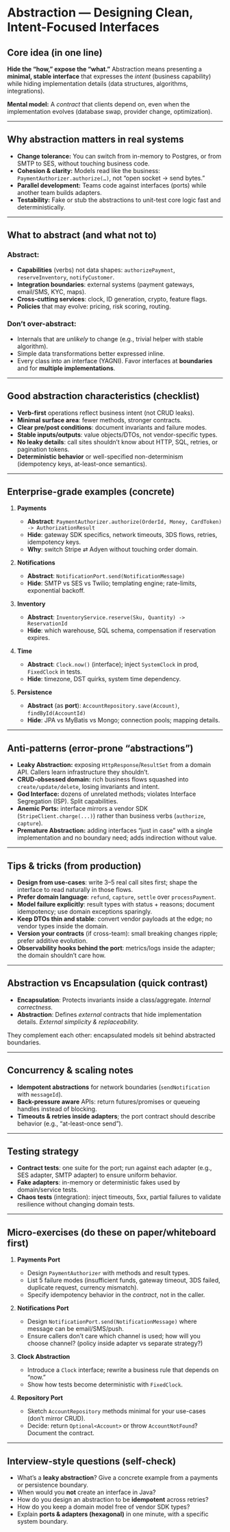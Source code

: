 # Abstraction — Designing Clean, Intent-Focused Interfaces

## Core idea (in one line)

**Hide the “how,” expose the “what.”** Abstraction means presenting a **minimal, stable interface** that expresses the *intent* (business capability) while hiding implementation details (data structures, algorithms, integrations).

**Mental model:** A *contract* that clients depend on, even when the implementation evolves (database swap, provider change, optimization).

---

## Why abstraction matters in real systems

* **Change tolerance:** You can switch from in-memory to Postgres, or from SMTP to SES, without touching business code.
* **Cohesion & clarity:** Models read like the business: `PaymentAuthorizer.authorize(…)`, not “open socket → send bytes.”
* **Parallel development:** Teams code against interfaces (ports) while another team builds adapters.
* **Testability:** Fake or stub the abstractions to unit-test core logic fast and deterministically.

---

## What to abstract (and what not to)

### Abstract:

* **Capabilities** (verbs) not data shapes: `authorizePayment`, `reserveInventory`, `notifyCustomer`.
* **Integration boundaries**: external systems (payment gateways, email/SMS, KYC, maps).
* **Cross-cutting services**: clock, ID generation, crypto, feature flags.
* **Policies** that may evolve: pricing, risk scoring, routing.

### Don’t over-abstract:

* Internals that are *unlikely* to change (e.g., trivial helper with stable algorithm).
* Simple data transformations better expressed inline.
* Every class into an interface (YAGNI). Favor interfaces at **boundaries** and for **multiple implementations**.

---

## Good abstraction characteristics (checklist)

* **Verb-first** operations reflect business intent (not CRUD leaks).
* **Minimal surface area**: fewer methods, stronger contracts.
* **Clear pre/post conditions**: document invariants and failure modes.
* **Stable inputs/outputs**: value objects/DTOs, not vendor-specific types.
* **No leaky details**: call sites shouldn’t know about HTTP, SQL, retries, or pagination tokens.
* **Deterministic behavior** or well-specified non-determinism (idempotency keys, at-least-once semantics).

---

## Enterprise-grade examples (concrete)

1. **Payments**

    * **Abstract**: `PaymentAuthorizer.authorize(OrderId, Money, CardToken) -> AuthorizationResult`
    * **Hide**: gateway SDK specifics, network timeouts, 3DS flows, retries, idempotency keys.
    * **Why**: switch Stripe ⇄ Adyen without touching order domain.

2. **Notifications**

    * **Abstract**: `NotificationPort.send(NotificationMessage)`
    * **Hide**: SMTP vs SES vs Twilio; templating engine; rate-limits, exponential backoff.

3. **Inventory**

    * **Abstract**: `InventoryService.reserve(Sku, Quantity) -> ReservationId`
    * **Hide**: which warehouse, SQL schema, compensation if reservation expires.

4. **Time**

    * **Abstract**: `Clock.now()` (interface); inject `SystemClock` in prod, `FixedClock` in tests.
    * **Hide**: timezone, DST quirks, system time dependency.

5. **Persistence**

    * **Abstract** (as **port**): `AccountRepository.save(Account)`, `findById(AccountId)`
    * **Hide**: JPA vs MyBatis vs Mongo; connection pools; mapping details.

---

## Anti-patterns (error-prone “abstractions”)

* **Leaky Abstraction:** exposing `HttpResponse`/`ResultSet` from a domain API. Callers learn infrastructure they shouldn’t.
* **CRUD-obsessed domain:** rich business flows squashed into `create/update/delete`, losing invariants and intent.
* **God Interface:** dozens of unrelated methods; violates Interface Segregation (ISP). Split capabilities.
* **Anemic Ports:** interface mirrors a vendor SDK (`StripeClient.charge(...)`) rather than business verbs (`authorize`, `capture`).
* **Premature Abstraction:** adding interfaces “just in case” with a single implementation and no boundary need; adds indirection without value.

---

## Tips & tricks (from production)

* **Design from use-cases**: write 3–5 real call sites first; shape the interface to read naturally in those flows.
* **Prefer domain language**: `refund`, `capture`, `settle` over `processPayment`.
* **Model failure explicitly**: result types with status + reasons; document idempotency; use domain exceptions sparingly.
* **Keep DTOs thin and stable**: convert vendor payloads at the edge; no vendor types inside the domain.
* **Version your contracts** (if cross-team): small breaking changes ripple; prefer additive evolution.
* **Observability hooks behind the port**: metrics/logs inside the adapter; the domain shouldn’t care how.

---

## Abstraction vs Encapsulation (quick contrast)

* **Encapsulation**: Protects invariants inside a class/aggregate. *Internal correctness.*
* **Abstraction**: Defines *external* contracts that hide implementation details. *External simplicity & replaceability.*

They complement each other: encapsulated models sit behind abstracted boundaries.

---

## Concurrency & scaling notes

* **Idempotent abstractions** for network boundaries (`sendNotification` with `messageId`).
* **Back-pressure aware** APIs: return futures/promises or queueing handles instead of blocking.
* **Timeouts & retries inside adapters**; the port contract should describe behavior (e.g., “at-least-once send”).

---

## Testing strategy

* **Contract tests**: one suite for the port; run against each adapter (e.g., SES adapter, SMTP adapter) to ensure uniform behavior.
* **Fake adapters**: in-memory or deterministic fakes used by domain/service tests.
* **Chaos tests** (integration): inject timeouts, 5xx, partial failures to validate resilience without changing domain tests.

---

## Micro-exercises (do these on paper/whiteboard first)

1. **Payments Port**

    * Design `PaymentAuthorizer` with methods and result types.
    * List 5 failure modes (insufficient funds, gateway timeout, 3DS failed, duplicate request, currency mismatch).
    * Specify idempotency behavior in the *contract*, not in the caller.

2. **Notifications Port**

    * Design `NotificationPort.send(NotificationMessage)` where message can be email/SMS/push.
    * Ensure callers don’t care which channel is used; how will you choose channel? (policy inside adapter vs separate strategy?)

3. **Clock Abstraction**

    * Introduce a `Clock` interface; rewrite a business rule that depends on “now.”
    * Show how tests become deterministic with `FixedClock`.

4. **Repository Port**

    * Sketch `AccountRepository` methods minimal for your use-cases (don’t mirror CRUD).
    * Decide: return `Optional<Account>` or throw `AccountNotFound`? Document the contract.

---

## Interview-style questions (self-check)

* What’s a **leaky abstraction**? Give a concrete example from a payments or persistence boundary.
* When would you **not** create an interface in Java?
* How do you design an abstraction to be **idempotent** across retries?
* How do you keep a domain model free of vendor SDK types?
* Explain **ports & adapters (hexagonal)** in one minute, with a specific system boundary.